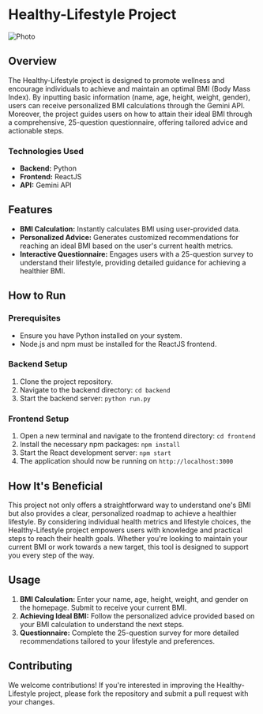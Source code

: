 # Healthy-Lifestyle Project

![Photo](https://github.com/pathakjiop/Healthy-Lifestyle/assets/149372274/dc27aa6c-eb86-423a-8412-80388c31f3af)


## Overview

The Healthy-Lifestyle project is designed to promote wellness and encourage individuals to achieve and maintain an optimal BMI (Body Mass Index). By inputting basic information (name, age, height, weight, gender), users can receive personalized BMI calculations through the Gemini API. Moreover, the project guides users on how to attain their ideal BMI through a comprehensive, 25-question questionnaire, offering tailored advice and actionable steps.

### Technologies Used

- **Backend:** Python
- **Frontend:** ReactJS
- **API:** Gemini API

## Features

- **BMI Calculation:** Instantly calculates BMI using user-provided data.
- **Personalized Advice:** Generates customized recommendations for reaching an ideal BMI based on the user's current health metrics.
- **Interactive Questionnaire:** Engages users with a 25-question survey to understand their lifestyle, providing detailed guidance for achieving a healthier BMI.

## How to Run

### Prerequisites

- Ensure you have Python installed on your system.
- Node.js and npm must be installed for the ReactJS frontend.

### Backend Setup

1. Clone the project repository.
2. Navigate to the backend directory: `cd backend`
3. Start the backend server: `python run.py`

### Frontend Setup

1. Open a new terminal and navigate to the frontend directory: `cd frontend`
2. Install the necessary npm packages: `npm install`
3. Start the React development server: `npm start`
4. The application should now be running on `http://localhost:3000`

## How It's Beneficial

This project not only offers a straightforward way to understand one's BMI but also provides a clear, personalized roadmap to achieve a healthier lifestyle. By considering individual health metrics and lifestyle choices, the Healthy-Lifestyle project empowers users with knowledge and practical steps to reach their health goals. Whether you're looking to maintain your current BMI or work towards a new target, this tool is designed to support you every step of the way.

## Usage

1. **BMI Calculation:** Enter your name, age, height, weight, and gender on the homepage. Submit to receive your current BMI.
2. **Achieving Ideal BMI:** Follow the personalized advice provided based on your BMI calculation to understand the next steps.
3. **Questionnaire:** Complete the 25-question survey for more detailed recommendations tailored to your lifestyle and preferences.

## Contributing

We welcome contributions! If you're interested in improving the Healthy-Lifestyle project, please fork the repository and submit a pull request with your changes.

